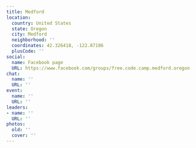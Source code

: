 ```yaml
---
title: Medford
location:
  country: United States
  state: Oregon
  city: Medford
  neighborhood: ''
  coordinates: 42.326418, -122.87186
  plusCode: ''
social:
  name: Facebook page
  URL: https://www.facebook.com/groups/free.code.camp.medford.oregon
chat:
  name: ''
  URL: ''
event:
  name: ''
  URL: ''
leaders:
- name: ''
  URL: ''
photos:
  old: ''
  cover: ''
---
```


